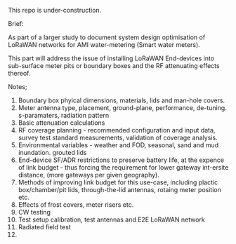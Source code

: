 This repo is under-construction.

Brief:

As part of a larger study to document system design optimisation of LoRaWAN networks for AMI water-metering (Smart water meters).

This part will address the issue of installing LoRaWAN End-devices into sub-surface meter pits or boundary boxes and the RF attenuating effects thereof.

Notes;

1) Boundary box phyical dimensions, materials, lids and man-hole covers.
2) Meter antenna type, placement, ground-plane, performance, de-tuning. s-paramaters, radiation pattern
3) Basic attenuation calculations
4) RF coverage planning  - recommended configuration and input data, survey test standard measurements, validation of coverage analysis.
5) Environmental variables - weather and FOD, seasonal, sand and mud inundation. grouted lids
6) End-device SF/ADR restrictions to preserve battery life, at the expence of link budget - thus forcing the requirement for lower gateway int-ersite distance, (more gateways per given geography).
7) Methods of improving link budget for this use-case, including plactic box/chamber/pit lids, through-the-lid antennas, rotaing meter position etc.
8) Effects of frost covers, meter risers etc.
9) CW testing
10) Test setup calibration, test antennas and E2E LoRaWAN network
11) Radiated field test
12) 
   
